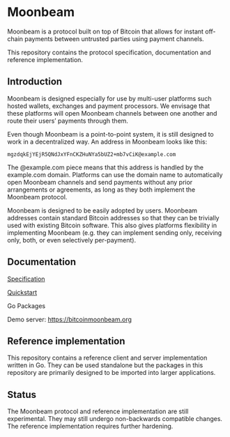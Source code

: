 # Moonbeam

Moonbeam is a protocol built on top of Bitcoin that allows for instant
off-chain payments between untrusted parties using payment channels.

This repository contains the protocol specification, documentation and
reference implementation.

## Introduction

Moonbeam is designed especially for use by multi-user platforms such hosted
wallets, exchanges and payment processors. We envisage that these platforms
will open Moonbeam channels between one another and route their users’ payments
through them.

Even though Moonbeam is a point-to-point system, it is still designed to work
in a decentralized way. An address in Moonbeam looks like this:

`mgzdqkEjYEjR5QNdJxYFnCKZHuNYa5bUZ2+mb7vCiK@example.com`

The @example.com piece means that this address is handled by the example.com
domain. Platforms can use the domain name to automatically open Moonbeam
channels and send payments without any prior arrangements or agreements, as
long as they both implement the Moonbeam protocol.

Moonbeam is designed to be easily adopted by users. Moonbeam addresses contain
standard Bitcoin addresses so that they can be trivially used with existing
Bitcoin software. This also gives platforms flexibility in implementing
Moonbeam (e.g. they can implement sending only, receiving only, both, or even
selectively per-payment).

## Documentation

[Specification](docs/spec.md)

[Quickstart](docs/quickstart.md)

Go Packages

Demo server: https://bitcoinmoonbeam.org

## Reference implementation

This repository contains a reference client and server implementation written in
Go. They can be used standalone but the packages in this repository are
primarily designed to be imported into larger applications.

## Status

The Moonbeam protocol and reference implementation are still experimental.
They may still undergo non-backwards compatible changes.
The reference implementation requires further hardening.
